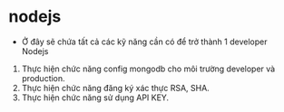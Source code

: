 # nodejs
- Ở đây sẽ chứa tất cả các kỹ năng cần có để trở thành 1 developer Nodejs

1. Thực hiện chức năng config mongodb cho môi trường developer và production.
2. Thực hiện chức năng đăng ký xác thực RSA, SHA.
3. Thực hiện chức năng sử dụng API KEY.

